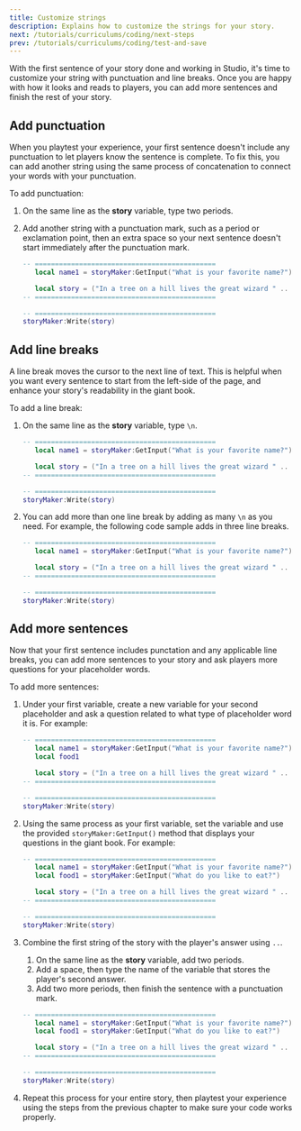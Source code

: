 ```yaml
---
title: Customize strings
description: Explains how to customize the strings for your story.
next: /tutorials/curriculums/coding/next-steps
prev: /tutorials/curriculums/coding/test-and-save
---
```


With the first sentence of your story done and working in Studio, it's time to customize your string with punctuation and line breaks. Once you are happy with how it looks and reads to players, you can add more sentences and finish the rest of your story.

## Add punctuation

When you playtest your experience, your first sentence doesn't include any punctuation to let players know the sentence is complete. To fix this, you can add another string using the same process of concatenation to connect your words with your punctuation.

To add punctuation:

1. On the same line as the **story** variable, type two periods.
1. Add another string with a punctuation mark, such as a period or exclamation point, then an extra space so your next sentence doesn't start immediately after the punctuation mark.

   ```lua
   -- =============================================
      local name1 = storyMaker:GetInput("What is your favorite name?")

      local story = ("In a tree on a hill lives the great wizard " .. name1 .. "! ") 
   -- =============================================

   -- =============================================
   storyMaker:Write(story)
   ```

## Add line breaks

A line break moves the cursor to the next line of text. This is helpful when you want every sentence to start from the left-side of the page, and enhance your story's readability in the giant book.

To add a line break:

1. On the same line as the **story** variable, type `\n`.

   ```lua
   -- =============================================
      local name1 = storyMaker:GetInput("What is your favorite name?")

      local story = ("In a tree on a hill lives the great wizard " .. name1 .. "! \n") 
   -- =============================================

   -- =============================================
   storyMaker:Write(story)
   ```

1. <Chip label="OPTIONAL" size="small" variant="outlined" /> You can add more than one line break by adding as many `\n` as you need. For example, the following code sample adds in three line breaks.

   ```lua
   -- =============================================
      local name1 = storyMaker:GetInput("What is your favorite name?")

      local story = ("In a tree on a hill lives the great wizard " .. name1 .. "! \n\n\n") 
   -- =============================================

   -- =============================================
   storyMaker:Write(story)
   ```

## Add more sentences

Now that your first sentence includes punctation and any applicable line breaks, you can add more sentences to your story and ask players more questions for your placeholder words.

To add more sentences:

1. Under your first variable, create a new variable for your second placeholder and ask a question related to what type of placeholder word it is. For example:

   ```lua
   -- =============================================
      local name1 = storyMaker:GetInput("What is your favorite name?")
      local food1

      local story = ("In a tree on a hill lives the great wizard " .. name1 .. "! \n\n\n") 
   -- =============================================

   -- =============================================
   storyMaker:Write(story)
   ```

1. Using the same process as your first variable, set the variable and use the provided `storyMaker:GetInput()` method that displays your questions in the giant book. For example:

   ```lua
   -- =============================================
      local name1 = storyMaker:GetInput("What is your favorite name?")
      local food1 = storyMaker:GetInput("What do you like to eat?")

      local story = ("In a tree on a hill lives the great wizard " .. name1 .. "! \n\n\n") 
   -- =============================================

   -- =============================================
   storyMaker:Write(story)
   ```

1. Combine the first string of the story with the player's answer using `..`.
   1. On the same line as the **story** variable, add two periods.
   1. Add a space, then type the name of the variable that stores the player's second answer.
   1. Add two more periods, then finish the sentence with a punctuation mark.

   ```lua
   -- =============================================
      local name1 = storyMaker:GetInput("What is your favorite name?")
      local food1 = storyMaker:GetInput("What do you like to eat?")

      local story = ("In a tree on a hill lives the great wizard " .. name1 .. "! \n\n\n" .. "Every morning, the wizard loves eating a giant bowl of honey roasted " .. food1 .. ". ") 
   -- =============================================

   -- =============================================
   storyMaker:Write(story)
   ```

1. Repeat this process for your entire story, then playtest your experience using the steps from the previous chapter to make sure your code works properly.
